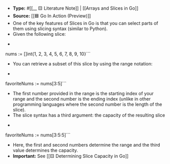 - **Type:** #[[__ 🟨 Literature Note]] | [[Arrays and Slices in Go]]
- **Source:** [[🟦 Go In Action (Preview)]]
- One of the key features of Slices in Go is that you can select parts of them using slicing syntax (similar to Python).
- Given the following slice:
- ```javascript
nums := []int{1, 2, 3, 4, 5, 6, 7, 8, 9, 10}```
- You can retrieve a subset of this slice by using the range notation:
- ```javascript
favoriteNums := nums[3:5]```
- The first number provided in the range is the starting index of your range and the second number is the ending index (unlike in other programming languages where the second number is the length of the slice).
- The slice syntax has a third argument: the capacity of the resulting slice
- ```javascript
favoriteNums := nums[3:5:5]```
- Here, the first and second numbers determine the range and the third value determines the capacity.
- **Important:** See [[🟨 Determining Slice Capacity in Go]]
